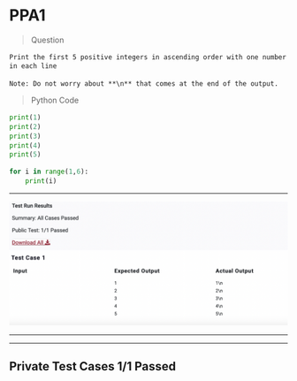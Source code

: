 <!Comment>
# PPA1

>Question

    Print the first 5 positive integers in ascending order with one number in each line 

    Note: Do not worry about **\n** that comes at the end of the output.


>Python Code 

```python
print(1)
print(2)
print(3)
print(4)
print(5)
```
```python
for i in range(1,6):
    print(i)
```
---
![Image of PPA1](ImagePPA1.png)

---
---
Private Test Cases 1/1 Passed
---
